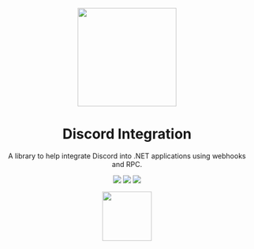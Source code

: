 <p align="center">
   <img src="https://user-images.githubusercontent.com/91763194/209483135-5e21f4f3-f452-4501-b567-c66d1dd97921.png" width=200 height=200</img>
</p>
<h1 align="center">Discord Integration</h1>
<p align = "center">A library to help integrate Discord into .NET applications using webhooks and RPC.</p>
<p align = "center">
   <a href="https://github.com/BujjuIsDumb/DiscordIntegration/issues"><img src="https://img.shields.io/github/issues/BujjuIsDumb/DiscordIntegration"></a>
   <a href="https://github.com/BujjuIsDumb/DiscordIntegration/commits/master"><img src="https://img.shields.io/github/last-commit/BujjuIsDumb/DiscordIntegration?color=%23fc8803"></a>
   <a href="https://github.com/BujjuIsDumb/DiscordIntegration/blob/master/LICENSE"><img src="https://img.shields.io/github/license/BujjuIsDumb/DiscordIntegration"></a>
</p>
<p align="center">
   <a href="https://www.nuget.org/packages/DiscordIntegration/"><img src="https://img.shields.io/badge/Install-blue" width=100></a>
</p>
